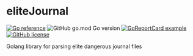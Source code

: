 # eliteJournal
[![Go reference](https://img.shields.io/badge/godoc-reference-blue.svg)](https://pkg.go.dev/github.com/OmegaRogue/eliteJournal)
![GitHub go.mod Go version](https://img.shields.io/github/go-mod/go-version/OmegaRogue/eliteJournal)
[![GoReportCard example](https://goreportcard.com/badge/github.com/OmegaRogue/eliteJournal)](https://goreportcard.com/report/github.com/OmegaRogue/eliteJournal)
[![GitHub license](https://img.shields.io/github/license/OmegaRogue/eliteJournal)](https://github.com/OmegaRogue/eliteJournal)

Golang library for parsing elite dangerous journal files
